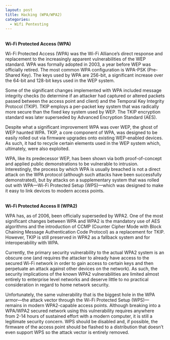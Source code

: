 ```yaml
---
layout: post
title: Hacking (WPA/WPA2)
categories:
  - Wifi Pentesting
---
```


<br>**Wi-Fi Protected Access (WPA)**
<p>Wi-Fi Protected Access (WPA) was the Wi-Fi Alliance’s direct response and replacement to the increasingly apparent vulnerabilities of the WEP standard. WPA was formally adopted in 2003, a year before WEP was officially retired. The most common WPA configuration is WPA-PSK (Pre-Shared Key). The keys used by WPA are 256-bit, a significant increase over the 64-bit and 128-bit keys used in the WEP system.</p>

<p>Some of the significant changes implemented with WPA included message integrity checks (to determine if an attacker had captured or altered packets passed between the access point and client) and the Temporal Key Integrity Protocol (TKIP). TKIP employs a per-packet key system that was radically more secure than the fixed key system used by WEP. The TKIP encryption standard was later superseded by Advanced Encryption Standard (AES).</p>

<p>Despite what a significant improvement WPA was over WEP, the ghost of WEP haunted WPA. TKIP, a core component of WPA,  was designed to be easily rolled out via firmware upgrades onto existing WEP-enabled devices. As such, it had to recycle certain elements used in the WEP system which, ultimately, were also exploited.</p>

<p>WPA, like its predecessor WEP, has been shown via both proof-of-concept and applied public demonstrations to be vulnerable to intrusion. Interestingly, the process by which WPA is usually breached is not a direct attack on the WPA protocol (although such attacks have been successfully demonstrated), but by attacks on a supplementary system that was rolled out with WPA—Wi-Fi Protected Setup (WPS)—which was designed to make it easy to link devices to modern access points.</p>

<br>**Wi-Fi Protected Access II (WPA2)**
<p>WPA has, as of 2006, been officially superseded by WPA2. One of the most significant changes between WPA and WPA2 is the mandatory use of AES algorithms and the introduction of CCMP (Counter Cipher Mode with Block Chaining Message Authentication Code Protocol) as a replacement for TKIP. However, TKIP is still preserved in WPA2 as a fallback system and for interoperability with WPA.</p>

<p>Currently, the primary security vulnerability to the actual WPA2 system is an obscure one (and requires the attacker to already have access to the secured Wi-Fi network in order to gain access to certain keys and then perpetuate an attack against other devices on the network). As such, the security implications of the known WPA2 vulnerabilities are limited almost entirely to enterprise level networks and deserve little to no practical consideration in regard to home network security.</p>

<p>Unfortunately, the same vulnerability that is the biggest hole in the WPA armor—the attack vector through the Wi-Fi Protected Setup (WPS)—remains in modern WPA2-capable access points. Although breaking into a WPA/WPA2 secured network using this vulnerability requires anywhere from 2-14 hours of sustained effort with a modern computer, it is still a legitimate security concern. WPS should be disabled and, if possible, the firmware of the access point should be flashed to a distribution that doesn’t even support WPS so the attack vector is entirely removed.</p>
  
 
  
  

